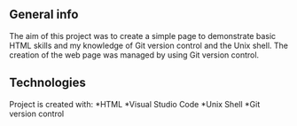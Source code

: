 ## General info
The aim of this project was to create a simple page to demonstrate basic HTML skills and my
knowledge of Git version control and the Unix shell.
The creation of the web page was managed by using Git version control.

## Technologies 
Project is created with:
*HTML
*Visual Studio Code
*Unix Shell
*Git version control
